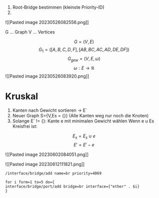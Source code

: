 1. Root-Bridge bestimmen (kleinste Priority-ID)
2. 

![[Pasted image 20230526082556.png]]

G … Graph
V … Vertices

$$
G=(V,E)
$$
$$
G_{1} = ( [A,B,C,D,F] , [AB,BC,AC,AD,DE,DF] )
$$
$$
G_{gew} = (V,E,\omega) 
$$
$$
\omega: E \to \mathbb{R}
$$
![[Pasted image 20230526083920.png]]


# Kruskal

1. Kanten nach Gewicht sortieren -> E´
2. Neuer Graph S={V,Es = {}} (Alle Kanten weg nur noch die Knoten)
3. Solange E´ != {}:
		Kante e mit minimalen Gewicht wählen
		Wenn e u Es Kreisfrei ist:

$$
E_{s} = E_{s} \cup e
$$
$$
E' = E' - e
$$

![[Pasted image 20230602084051.png]]

![[Pasted image 20230612111821.png]]

~~~micgroddig
/interface/bridge/add name=br priority=4069

for i form=1 to=5 do={
interface/bridge/port/add bridge=br interface={"ether" . $i}
}

~~~




